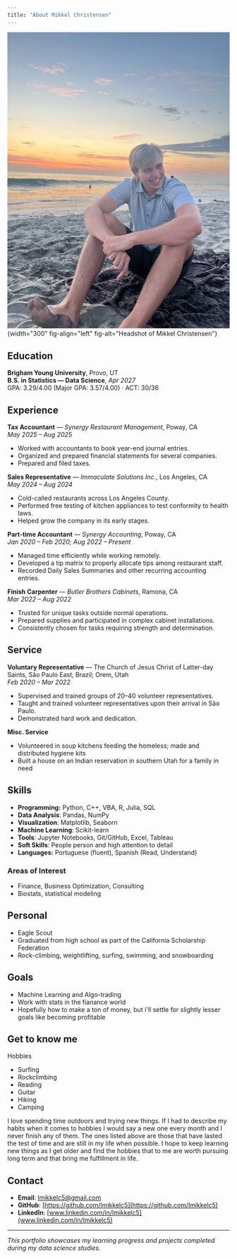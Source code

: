 ```yaml
---
title: "About Mikkel Christensen"
---
```


![](imgs/IMG_3899.jpg){width="300" fig-align="left" fig-alt="Headshot of Mikkel Christensen"}

## Education

**Brigham Young University**, Provo, UT  
**B.S. in Statistics — Data Science**, *Apr 2027*  
GPA: 3.29/4.00 (Major GPA: 3.57/4.00) · ACT: 30/36

## Experience

**Tax Accountant** — *Synergy Restaurant Management*, Poway, CA  
*May 2025 – Aug 2025*  
- Worked with accountants to book year-end journal entries.  
- Organized and prepared financial statements for several companies.  
- Prepared and filed taxes.

**Sales Representative** — *Immaculate Solutions Inc.*, Los Angeles, CA  
*May 2024 – Aug 2024*  
- Cold-called restaurants across Los Angeles County.  
- Performed free testing of kitchen appliances to test conformity to health laws.  
- Helped grow the company in its early stages.

**Part-time Accountant** — *Synergy Accounting*, Poway, CA  
*Jan 2020 – Feb 2020; Aug 2022 – Present*  
- Managed time efficiently while working remotely.  
- Developed a tip matrix to properly allocate tips among restaurant staff.  
- Recorded Daily Sales Summaries and other recurring accounting entries.

**Finish Carpenter** — *Butler Brothers Cabinets*, Ramona, CA  
*Mar 2022 – Aug 2022*  
- Trusted for unique tasks outside normal operations.  
- Prepared supplies and participated in complex cabinet installations.  
- Consistently chosen for tasks requiring strength and determination.

## Service

**Voluntary Representative** — The Church of Jesus Christ of Latter-day Saints, São Paulo East, Brazil; Orem, Utah  
*Feb 2020 – Mar 2022*  
- Supervised and trained groups of 20–40 volunteer representatives.  
- Taught and trained volunteer representatives upon their arrival in São Paulo.  
- Demonstrated hard work and dedication.

**Misc. Service**
- Volunteered in soup kitchens feeding the homeless; made and distributed hygiene kits  
- Built a house on an Indian reservation in southern Utah for a family in need

## Skills

- **Programming:** Python, C++, VBA, R, Julia, SQL 
- **Data Analysis**: Pandas, NumPy
- **Visualization**: Matplotlib, Seaborn
- **Machine Learning**: Scikit-learn
- **Tools**: Jupyter Notebooks, Git/GitHub, Excel, Tableau 
- **Soft Skills**: People person and high attention to detail
- **Languages:** Portuguese (fluent), Spanish (Read, Understand)

### Areas of Interest
  
- Finance, Business Optimization, Consulting
- Biostats, statistical modeling

## Personal

- Eagle Scout  
- Graduated from high school as part of the California Scholarship Federation  
- Rock-climbing, weightlifting, surfing, swimming, and snowboarding

## Goals

- Machine Learning and Algo-trading
- Work with stats in the fianance world
- Hopefully how to make a ton of money, but i'll settle for slightly lesser goals like becoming profitable

## Get to know me
Hobbies

- Surfing
- Rockclimbing
- Reading
- Guitar 
- Hiking
- Camping

I love spending time outdoors and trying new things. If I had to describe my habits when it comes to hobbies I would say a new one every month and I never finish any of them. The ones listed above are those that have lasted the test of time and are still in my life when possible. I hope to keep learning new things as I get older and find the hobbies that to me are worth pursuing long term and that bring me fulfillment in life.

## Contact

- **Email**: lmikkelc5@gmail.com
- **GitHub**: [https://github.com/lmikkelc5](https://github.com/lmikkelc5)
- **LinkedIn**: [www.linkedin.com/in/lmikkelc5](www.linkedin.com/in/lmikkelc5)

---

*This portfolio showcases my learning progress and projects completed during my data science studies.*
